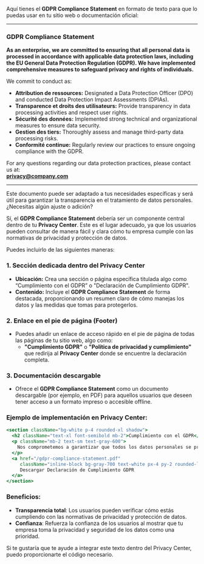 Aquí tienes el **GDPR Compliance Statement** en formato de texto para que lo puedas usar en tu sitio web o documentación oficial:

---

### **GDPR Compliance Statement**

**As an enterprise, we are committed to ensuring that all personal data is processed in accordance with applicable data protection laws, including the EU General Data Protection Regulation (GDPR). We have implemented comprehensive measures to safeguard privacy and rights of individuals.**

We commit to conduct as:

- **Attribution de ressources:** Designated a Data Protection Officer (DPO) and conducted Data Protection Impact Assessments (DPIAs).
- **Transparence et droits des utilisateurs:** Provide transparency in data processing activities and respect user rights.
- **Sécurité des données:** Implemented strong technical and organizational measures to ensure data security.
- **Gestion des tiers:** Thoroughly assess and manage third-party data processing risks.
- **Conformité continue:** Regularly review our practices to ensure ongoing compliance with the GDPR.

For any questions regarding our data protection practices, please contact us at:  
**privacy@company.com**

---

Este documento puede ser adaptado a tus necesidades específicas y será útil para garantizar la transparencia en el tratamiento de datos personales. ¿Necesitas algún ajuste o adición?

Sí, el **GDPR Compliance Statement** debería ser un componente central dentro de tu **Privacy Center**. Este es el lugar adecuado, ya que los usuarios pueden consultar de manera fácil y clara cómo tu empresa cumple con las normativas de privacidad y protección de datos.

Puedes incluirlo de las siguientes maneras:

### 1. **Sección dedicada dentro del Privacy Center**
   - **Ubicación:** Crea una sección o página específica titulada algo como “Cumplimiento con el GDPR” o "Declaración de Cumplimiento GDPR".
   - **Contenido:** Incluye el **GDPR Compliance Statement** de forma destacada, proporcionando un resumen claro de cómo manejas los datos y las medidas que tomas para protegerlos.

### 2. **Enlace en el pie de página (Footer)**
   - Puedes añadir un enlace de acceso rápido en el pie de página de todas las páginas de tu sitio web, algo como:
     - **"Cumplimiento GDPR"** o **"Política de privacidad y cumplimiento"** que redirija al **Privacy Center** donde se encuentre la declaración completa.

### 3. **Documentación descargable**
   - Ofrece el **GDPR Compliance Statement** como un documento descargable (por ejemplo, en PDF) para aquellos usuarios que deseen tener acceso a un formato impreso o accesible offline.

### Ejemplo de implementación en Privacy Center:

```jsx
<section className="bg-white p-4 rounded-xl shadow">
  <h2 className="text-xl font-semibold mb-2">Cumplimiento con el GDPR</h2>
  <p className="mb-2 text-sm text-gray-600">
    Nos comprometemos a garantizar que todos los datos personales se procesen de acuerdo con las leyes de protección de datos aplicables, incluida la Regulación General de Protección de Datos de la UE (GDPR).
  </p>
  <a href="/gdpr-compliance-statement.pdf" 
     className="inline-block bg-gray-700 text-white px-4 py-2 rounded-lg hover:bg-gray-800">
     Descargar Declaración de Cumplimiento GDPR
  </a>
</section>
```

### Beneficios:
- **Transparencia total**: Los usuarios pueden verificar cómo estás cumpliendo con las normativas de privacidad y protección de datos.
- **Confianza**: Refuerza la confianza de los usuarios al mostrar que tu empresa toma la privacidad y seguridad de los datos como una prioridad.
  
Si te gustaría que te ayude a integrar este texto dentro del Privacy Center, puedo proporcionarte el código necesario.